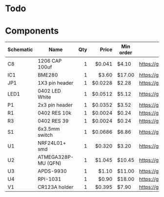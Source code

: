 # Todo

# Components

| Schematic | Name                | Qty  |   Price | Min order | URL                   |
| --------- | ------------------- | ----:| -------:| --------- | --------------------- |
| C8        | 1206 CAP 100uf      |    1 |  $0.041 |     $4.10 | https://goo.gl/bVkBAX |
| IC1       | BME280              |    1 |   $3.60 |    $17.00 | https://goo.gl/V5KRjY |
| JP1       | 1X3 pin header      |    1 | $0.0228 |     $2.28 | https://goo.gl/KC9M8a |
| LED1      | 0402 LED White      |    1 | $0.0512 |     $5.12 | https://goo.gl/aWK7NA |
| P1        | 2x3 pin header      |    1 | $0.0352 |     $3.52 | https://goo.gl/UTnZWO |
| R1        | 0402 RES 10k        |    1 | $0.0024 |     $0.24 | https://goo.gl/MR4Lh3 |
| R3        | 0402 RES 39         |    1 | $0.0024 |     $0.24 | https://goo.gl/Ukcpla |
| S1        | 6x3.5mm switch      |    1 | $0.0686 |     $6.86 | https://goo.gl/Hy7T2Z |
| U1        | NRF24L01+ smd       |    1 |  $0.320 |     $3.20 | https://goo.gl/Wg053p |
| U2        | ATMEGA328P-MU (QFN) |    1 |  $1.045 |    $10.45 | https://goo.gl/zReri2 |
| U3        | APDS-9930           |    1 |   $1.10 |    $11.00 | https://goo.gl/BRHXgw |
| U4        | RPI-1031            |    1 |   $0.90 |    $18.00 | https://goo.gl/n29J7n |
| V1        | CR123A holder       |    1 |  $0.395 |     $7.90 | https://goo.gl/09fL5B |
